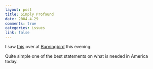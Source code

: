```yaml
--- 
layout: post
title: Simply Profound
date: 2004-4-29
comments: true
categories: issues
link: false
---
```

I saw <a href="http://weblog.burningbird.net/archives/2004/04/29/lord-grant-me-tolerance/" title="Lord Grant Me Tolerance">this</a> over at <a href="http://weblog.burningbird.net/" title="Burningbird">Burningbird</a> this evening.

Quite simple one of the best statements on what is needed in America today.
